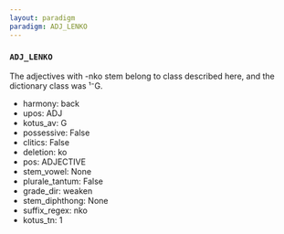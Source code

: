 ```yaml
---
layout: paradigm
paradigm: ADJ_LENKO
---
```

### ` ADJ_LENKO `

The adjectives with -nko stem belong to class described here, and the dictionary class was ¹⁻G.
* harmony: back
* upos: ADJ
* kotus_av: G
* possessive: False
* clitics: False
* deletion: ko
* pos: ADJECTIVE
* stem_vowel: None
* plurale_tantum: False
* grade_dir: weaken
* stem_diphthong: None
* suffix_regex: nko
* kotus_tn: 1
